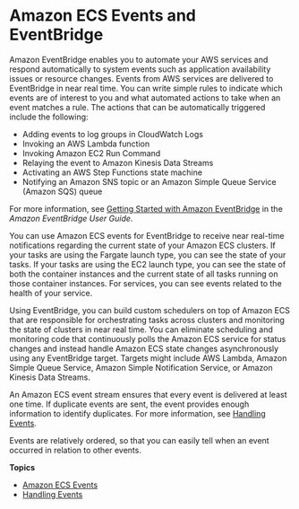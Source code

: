# Amazon ECS Events and EventBridge<a name="cloudwatch_event_stream"></a>

Amazon EventBridge enables you to automate your AWS services and respond automatically to system events such as application availability issues or resource changes\. Events from AWS services are delivered to EventBridge in near real time\. You can write simple rules to indicate which events are of interest to you and what automated actions to take when an event matches a rule\. The actions that can be automatically triggered include the following:
+ Adding events to log groups in CloudWatch Logs
+ Invoking an AWS Lambda function
+ Invoking Amazon EC2 Run Command
+ Relaying the event to Amazon Kinesis Data Streams
+ Activating an AWS Step Functions state machine
+ Notifying an Amazon SNS topic or an Amazon Simple Queue Service \(Amazon SQS\) queue

For more information, see [Getting Started with Amazon EventBridge](https://docs.aws.amazon.com/eventbridge/latest/userguide/eventbridge-getting-set-up.html) in the *Amazon EventBridge User Guide*\.

You can use Amazon ECS events for EventBridge to receive near real\-time notifications regarding the current state of your Amazon ECS clusters\. If your tasks are using the Fargate launch type, you can see the state of your tasks\. If your tasks are using the EC2 launch type, you can see the state of both the container instances and the current state of all tasks running on those container instances\. For services, you can see events related to the health of your service\.

Using EventBridge, you can build custom schedulers on top of Amazon ECS that are responsible for orchestrating tasks across clusters and monitoring the state of clusters in near real time\. You can eliminate scheduling and monitoring code that continuously polls the Amazon ECS service for status changes and instead handle Amazon ECS state changes asynchronously using any EventBridge target\. Targets might include AWS Lambda, Amazon Simple Queue Service, Amazon Simple Notification Service, or Amazon Kinesis Data Streams\.

An Amazon ECS event stream ensures that every event is delivered at least one time\. If duplicate events are sent, the event provides enough information to identify duplicates\. For more information, see [Handling Events](ecs_cwet_handling.md)\.

Events are relatively ordered, so that you can easily tell when an event occurred in relation to other events\.

**Topics**
+ [Amazon ECS Events](ecs_cwe_events.md)
+ [Handling Events](ecs_cwet_handling.md)